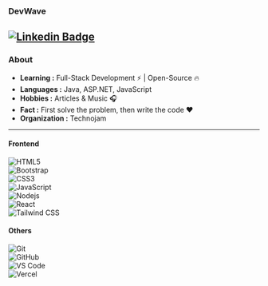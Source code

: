 ### DevWave
[![Linkedin Badge](https://img.shields.io/badge/-Ramo_Döring-blue?style=flat-square&logo=Linkedin&logoColor=white&link=https://www.linkedin.com/in/ramo-d%C3%B6ring-583ab618a/)]([[https://www.linkedin.com/in/ishagupta20/](https://www.linkedin.com/in/ramo-d%C3%B6ring-583ab618a/)](https://www.linkedin.com/in/ramo-d%C3%B6ring-583ab618a/)) 
---------------------------------------------------------------------------------------------------------------------------------------------------------------------------------
### About

-  **Learning :** Full-Stack Development :zap: | Open-Source :fire:	
-  **Languages :** Java, ASP.NET, JavaScript
-  **Hobbies :** Articles & Music :headphones:
-  **Fact :** First solve the problem, then write the code :heart: 
-  **Organization :** Technojam

---------------------------------------------------------------------------------------------------------------------------------------------------------------------------------

#### Frontend

![HTML5](https://img.shields.io/badge/HTML5-E34F26?style=for-the-badge&logo=html5&labelColor=black)<br>
![Bootstrap](https://img.shields.io/badge/Bootstrap-7952B3?style=for-the-badge&logo=bootstrap&labelColor=black)<br>
![CSS3](https://img.shields.io/badge/CSS3-1572B6?style=for-the-badge&logo=css3&labelColor=black)<br>
![JavaScript](https://img.shields.io/badge/JavaScript-F7DF1E?style=for-the-badge&logo=javascript&labelColor=black)<br>
![Nodejs](https://img.shields.io/badge/Node.js-339933?style=for-the-badge&logo=node.js&labelColor=black)<br>
![React](https://img.shields.io/badge/React-61DAFB?style=for-the-badge&logo=react&labelColor=black)<br>
![Tailwind CSS](https://img.shields.io/badge/Tailwind_CSS-06B6D4?style=for-the-badge&logo=tailwindcss&labelColor=black)

#### Others

![Git](https://img.shields.io/badge/Git-F05032?style=for-the-badge&logo=git&labelColor=black)<br>
![GitHub](https://img.shields.io/badge/GitHub-181717?style=for-the-badge&logo=github&labelColor=black)<br>
![VS Code](https://img.shields.io/badge/VS_Code-007ACC?style=for-the-badge&logo=visualstudiocode&labelColor=black)<br>
![Vercel](https://img.shields.io/badge/Vercel-000000?style=for-the-badge&logo=vercel&labelColor=black)

